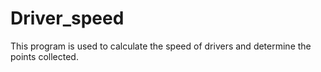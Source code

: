 # Driver_speed
This program is used to calculate the speed of drivers and determine the points collected.
